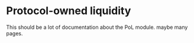 # Protocol-owned liquidity

This should be a lot of documentation about the PoL module. maybe many pages.
